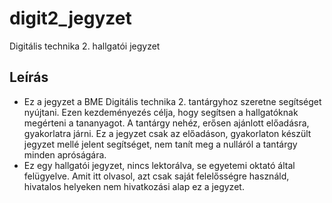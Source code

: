 # digit2_jegyzet
Digitális technika 2. hallgatói jegyzet

## Leírás
* Ez a jegyzet a BME Digitális technika 2. tantárgyhoz szeretne segítséget nyújtani. Ezen kezdeményezés célja, hogy segítsen a hallgatóknak megérteni a tananyagot. A tantárgy nehéz, erősen ajánlott előadásra, gyakorlatra járni. Ez a jegyzet csak az előadáson, gyakorlaton készült jegyzet mellé jelent segítséget, nem tanít meg a nulláról a tantárgy minden apróságára.
* Ez egy hallgatói jegyzet, nincs lektorálva, se egyetemi oktató által felügyelve. Amit itt olvasol, azt csak saját felelősségre használd, hivatalos helyeken nem hivatkozási alap ez a jegyzet.
